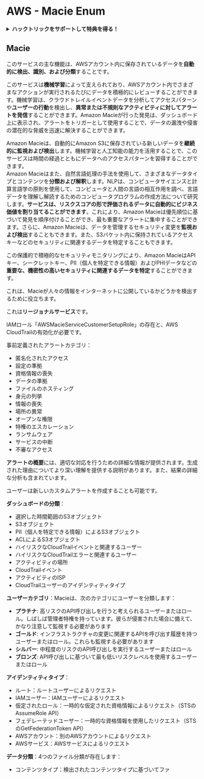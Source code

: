 # AWS - Macie Enum

<details>

<summary><strong>ハックトリックをサポートして特典を得る！</strong></summary>

* **HackTricksで会社を宣伝したい**場合や、**最新バージョンのPEASSを見たい**場合、または**HackTricksをPDFでダウンロード**したい場合は、[**サブスクリプションプラン**](https://github.com/sponsors/carlospolop)をチェックしてください！
* [**公式PEASS＆HackTricksグッズ**](https://peass.creator-spring.com)を手に入れましょう
* [**The PEASS Family**](https://opensea.io/collection/the-peass-family)を発見しましょう。独占的な[**NFT**](https://opensea.io/collection/the-peass-family)のコレクションです
* 💬 [**Discordグループ**](https://discord.gg/hRep4RUj7f)または[**Telegramグループ**](https://t.me/peass)に参加するか、**Twitter**で私をフォローしてください 🐦 [**@carlospolopm**](https://twitter.com/carlospolopm)**.**
* **ハッキングのトリックを共有するには、**[**HackTricks**](https://github.com/carlospolop/hacktricks)と[**HackTricks Cloud**](https://github.com/carlospolop/hacktricks-cloud)のGitHubリポジトリにPRを提出してください。

</details>

## Macie

このサービスの主な機能は、AWSアカウント内に保存されているデータを**自動的に検出、識別、および分類**することです。

このサービスは**機械学習**によって支えられており、AWSアカウント内でさまざまなアクションが実行されるたびにデータを積極的にレビューすることができます。機械学習は、クラウドトレイルイベントデータを分析してアクセスパターンや**ユーザーの行動**を検出し、**異常または不規則なアクティビティに対してアラートを発信**することができます。Amazon Macieが行った発見は、ダッシュボード上に表示され、アラートをトリガーとして使用することで、データの漏洩や侵害の潜在的な脅威を迅速に解決することができます。

Amazon Macieは、自動的にAmazon S3に保存されている新しいデータを**継続的に監視および検出**します。機械学習と人工知能の能力を活用することで、このサービスは時間の経過とともにデータへのアクセスパターンを習得することができます。\
Amazon Macieはまた、自然言語処理の手法を使用して、さまざまなデータタイプとコンテンツを**分類および解釈**します。NLPは、コンピュータサイエンスと計算言語学の原則を使用して、コンピュータと人間の言語の相互作用を調べ、言語データを理解し解読するためのコンピュータプログラムの作成方法について研究します。**サービスは、リスクスコアの形で評価されるデータに自動的にビジネス価値を割り当てることができます**。これにより、Amazon Macieは優先順位に基づいて発見を順序付けることができ、最も重要なアラートに集中することができます。さらに、Amazon Macieは、データを管理するセキュリティ変更を**監視および検出**することもできます。また、S3バケット内に保持されているアクセスキーなどのセキュリティに関連するデータを特定することもできます。

この保護的で積極的なセキュリティモニタリングにより、Amazon MacieはAPIキー、シークレットキー、PII（個人を特定できる情報）およびPHIデータなどの**重要な、機密性の高いセキュリティに関連するデータを特定**することができます。

これは、Macieが人々の情報をインターネットに公開しているかどうかを検出するために役立ちます。

これは**リージョナルサービス**です。

IAMロール「AWSMacieServiceCustomerSetupRole」の存在と、AWS CloudTrailの有効化が必要です。

事前定義されたアラートカテゴリ：

* 匿名化されたアクセス
* 設定の準拠
* 資格情報の喪失
* データの準拠
* ファイルのホスティング
* 身元の列挙
* 情報の喪失
* 場所の異常
* オープンな権限
* 特権のエスカレーション
* ランサムウェア
* サービスの中断
* 不審なアクセス

**アラートの概要**には、適切な対応を行うための詳細な情報が提供されます。生成された理由についてより深い理解を提供する説明があります。また、結果の詳細な分析も含まれています。

ユーザーは新しいカスタムアラートを作成することも可能です。

**ダッシュボードの分類**：

* 選択した時間範囲のS3オブジェクト
* S3オブジェクト
* PII（個人を特定できる情報）によるS3オブジェクト
* ACLによるS3オブジェクト
* ハイリスクなCloudTrailイベントと関連するユーザー
* ハイリスクなCloudTrailエラーと関連するユーザー
* アクティビティの場所
* CloudTrailイベント
* アクティビティのISP
* CloudTrailユーザーのアイデンティティタイプ

**ユーザーカテゴリ**：Macieは、次のカテゴリにユーザーを分類します：

* **プラチナ**: 高リスクのAPI呼び出しを行うと考えられるユーザーまたはロール。しばしば管理者特権を持っています。彼らが侵害された場合に備えて、かなり注意して監視する必要があります
* **ゴールド**: インフラストラクチャの変更に関連するAPIを呼び出す履歴を持つユーザーまたはロール。これらも監視する必要があります
* **シルバー**: 中程度のリスクのAPI呼び出しを実行するユーザーまたはロール
* **ブロンズ**: API呼び出しに基づいて最も低いリスクレベルを使用するユーザーまたはロール

**アイデンティティタイプ**：

* ルート：ルートユーザーによるリクエスト
* IAMユーザー：IAMユーザーによるリクエスト
* 仮定されたロール：一時的な仮定された資格情報によるリクエスト（STSのAssumeRole API）
* フェデレーテッドユーザー：一時的な資格情報を使用したリクエスト（STSのGetFederationToken API）
* AWSアカウント：別のAWSアカウントによるリクエスト
* AWSサービス：AWSサービスによるリクエスト

**データ分類**：4つのファイル分類が存在します：

* コンテンツタイプ：検出されたコンテンツタイプに基づいてファ
